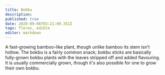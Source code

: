 ```yaml
---
title: Bokbu
description: 
published: true
date: 2020-09-06T03:21:09.351Z
tags: floras, edible
editor: markdown
---
```


A fast-growing bamboo-like plant, though unlike bamboo its stem isn't hollow. The bokbu is a fairly common snack; *bokbu sticks* are basically fully-grown bokbu plants with the leaves stripped off and added flavouring. It is usually commercially grown, though it's also possible for one to grow their own bokbu.